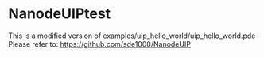 # NanodeUIPtest
This is a modified version of examples/uip_hello_world/uip_hello_world.pde
Please refer to: https://github.com/sde1000/NanodeUIP
